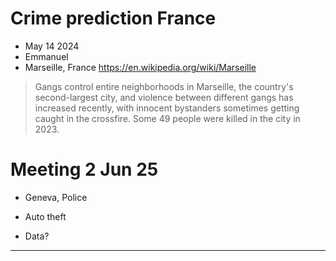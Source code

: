 # Crime prediction France

+ May 14 2024
+ Emmanuel
+ Marseille, France https://en.wikipedia.org/wiki/Marseille


> Gangs control entire neighborhoods in Marseille, the country's second-largest city, and violence between different gangs has increased recently, with innocent bystanders sometimes getting caught in the crossfire. Some 49 people were killed in the city in 2023.


# Meeting 2 Jun 25

+ Geneva, Police
+ Auto theft

+ Data?
---



